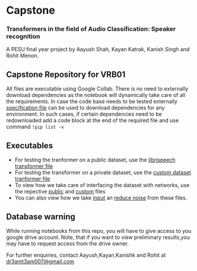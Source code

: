 # Capstone
### Transformers in the field of Audio Classification: Speaker recognition
A PESU final year project by Aayush Shah, Kayan Katrak, Kanish Singh and Rohit Menon.

## Capstone Repository for VRB01

All files are executable using Google Collab. There is no need to externally download dependencies as the notebook will dynamically take care of all the requirements.
In case the code base needs to be tested externally [specification file](spec-file.txt) can be used to download dependencies for any environment.
 In such cases, if certain dependencies need to be redownloaded add a code block at the end of the required file and use command `!pip list -v`
 
 ## Executables
- For testing the tranformer on a public dataset, use the [librispeech transformer file](Tranformer_librispeech.ipynb)
- For testing the transformer on a private dataset, use the [custom dataset tranformer file](Tranformer_ourdataset.ipynb)
- To view how we take care of interfacing the dataset with networks, use the repective [public](Datasethandling_librispeech.ipynb) and [custom](Datasethandling_ourspeech.ipynb) files
- You can also view how we take [input](VoiceInput.ipynb) an [reduce noise](noisereduce.ipynb) from these files.

## Database warning
While running notebooks from this repo, you will have to give access to you google drive account. Note, that if you want to view preliminary results,you may have to request access from the drive owner.

For further enquiries, contact Aayush,Kayan,Kanishk and Rohit at dr3amt3am007@gmail.com

 
